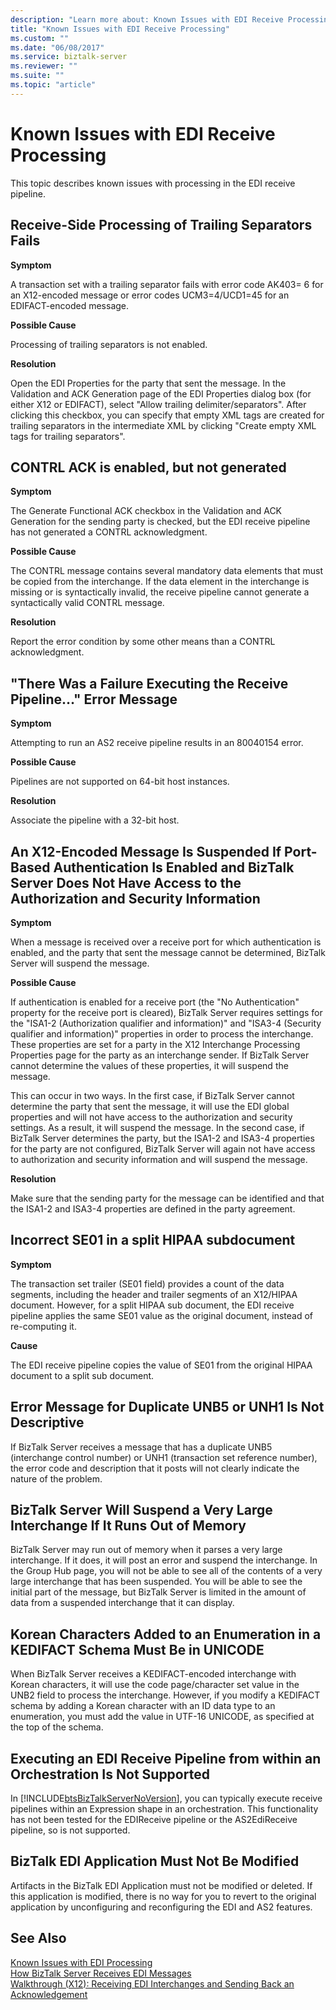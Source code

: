 ```yaml
---
description: "Learn more about: Known Issues with EDI Receive Processing"
title: "Known Issues with EDI Receive Processing"
ms.custom: ""
ms.date: "06/08/2017"
ms.service: biztalk-server
ms.reviewer: ""
ms.suite: ""
ms.topic: "article"
---
```

# Known Issues with EDI Receive Processing
This topic describes known issues with processing in the EDI receive pipeline.  
  
## Receive-Side Processing of Trailing Separators Fails  
 **Symptom**  
  
 A transaction set with a trailing separator fails with error code AK403= 6 for an X12-encoded message or error codes UCM3=4/UCD1=45 for an EDIFACT-encoded message.  
  
 **Possible Cause**  
  
 Processing of trailing separators is not enabled.  
  
 **Resolution**  
  
 Open the EDI Properties for the party that sent the message. In the Validation and ACK Generation page of the EDI Properties dialog box (for either X12 or EDIFACT), select "Allow trailing delimiter/separators". After clicking this checkbox, you can specify that empty XML tags are created for trailing separators in the intermediate XML by clicking "Create empty XML tags for trailing separators".  
  
## CONTRL ACK is enabled, but not generated  
 **Symptom**  
  
 The Generate Functional ACK checkbox in the Validation and ACK Generation for the sending party is checked, but the EDI receive pipeline has not generated a CONTRL acknowledgment.  
  
 **Possible Cause**  
  
 The CONTRL message contains several mandatory data elements that must be copied from the interchange. If the data element in the interchange is missing or is syntactically invalid, the receive pipeline cannot generate a syntactically valid CONTRL message.  
  
 **Resolution**  
  
 Report the error condition by some other means than a CONTRL acknowledgment.  
  
## "There Was a Failure Executing the Receive Pipeline…" Error Message  
 **Symptom**  
  
 Attempting to run an AS2 receive pipeline results in an 80040154 error.  
  
 **Possible Cause**  
  
 Pipelines are not supported on 64-bit host instances.  
  
 **Resolution**  
  
 Associate the pipeline with a 32-bit host.  
  
## An X12-Encoded Message Is Suspended If Port-Based Authentication Is Enabled and BizTalk Server Does Not Have Access to the Authorization and Security Information  
 **Symptom**  
  
 When a message is received over a receive port for which authentication is enabled, and the party that sent the message cannot be determined, BizTalk Server will suspend the message.  
  
 **Possible Cause**  
  
 If authentication is enabled for a receive port (the "No Authentication" property for the receive port is cleared), BizTalk Server requires settings for the "ISA1-2 (Authorization qualifier and information)" and "ISA3-4 (Security qualifier and information)" properties in order to process the interchange. These properties are set for a party in the X12 Interchange Processing Properties page for the party as an interchange sender. If BizTalk Server cannot determine the values of these properties, it will suspend the message.  
  
 This can occur in two ways. In the first case, if BizTalk Server cannot determine the party that sent the message, it will use the EDI global properties and will not have access to the authorization and security settings. As a result, it will suspend the message. In the second case, if BizTalk Server determines the party, but the ISA1-2 and ISA3-4 properties for the party are not configured, BizTalk Server will again not have access to authorization and security information and will suspend the message.  
  
 **Resolution**  
  
 Make sure that the sending party for the message can be identified and that the ISA1-2 and ISA3-4 properties are defined in the party agreement.  
  
## Incorrect SE01 in a split HIPAA subdocument  
 **Symptom**  
  
 The transaction set trailer (SE01 field) provides a count of the data segments, including the header and trailer segments of an X12/HIPAA document. However, for a split HIPAA sub document, the EDI receive pipeline applies the same SE01 value as the original document, instead of re-computing it.  
  
 **Cause**  
  
 The EDI receive pipeline copies the value of SE01 from the original HIPAA document to a split sub document.  
  
## Error Message for Duplicate UNB5 or UNH1 Is Not Descriptive  
 If BizTalk Server receives a message that has a duplicate UNB5 (interchange control number) or UNH1 (transaction set reference number), the error code and description that it posts will not clearly indicate the nature of the problem.  
  
## BizTalk Server Will Suspend a Very Large Interchange If It Runs Out of Memory  
 BizTalk Server may run out of memory when it parses a very large interchange. If it does, it will post an error and suspend the interchange. In the Group Hub page, you will not be able to see all of the contents of a very large interchange that has been suspended. You will be able to see the initial part of the message, but BizTalk Server is limited in the amount of data from a suspended interchange that it can display.  
  
## Korean Characters Added to an Enumeration in a KEDIFACT Schema Must Be in UNICODE  
 When BizTalk Server receives a KEDIFACT-encoded interchange with Korean characters, it will use the code page/character set value in the UNB2 field to process the interchange. However, if you modify a KEDIFACT schema by adding a Korean character with an ID data type to an enumeration, you must add the value in UTF-16 UNICODE, as specified at the top of the schema.  
  
## Executing an EDI Receive Pipeline from within an Orchestration Is Not Supported  
 In [!INCLUDE[btsBizTalkServerNoVersion](../includes/btsbiztalkservernoversion-md.md)], you can typically execute receive pipelines within an Expression shape in an orchestration. This functionality has not been tested for the EDIReceive pipeline or the AS2EdiReceive pipeline, so is not supported.  
  
## BizTalk EDI Application Must Not Be Modified  
 Artifacts in the BizTalk EDI Application must not be modified or deleted. If this application is modified, there is no way for you to revert to the original application by unconfiguring and reconfiguring the EDI and AS2 features.  
  
## See Also  
 [Known Issues with EDI Processing](../core/known-issues-with-edi-processing.md)   
 [How BizTalk Server Receives EDI Messages](../core/how-biztalk-server-receives-edi-messages.md)   
 [Walkthrough (X12): Receiving EDI Interchanges and Sending Back an Acknowledgement](../core/walkthrough-x12--receive-edi-interchanges-and-send-back-an-acknowledgement.md)
